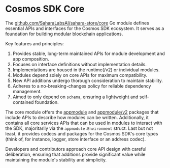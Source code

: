 # Cosmos SDK Core

The [github.com/SaharaLabsAI/sahara-store/core](https://pkg.go.dev/github.com/SaharaLabsAI/sahara-store/core) Go module defines essential APIs and interfaces for the Cosmos SDK ecosystem. It serves as a foundation for building modular blockchain applications.

Key features and principles:

1. Provides stable, long-term maintained APIs for module development and app composition.
2. Focuses on interface definitions without implementation details.
3. Implementations are housed in the runtime(/v2) or individual modules.
4. Modules depend solely on core APIs for maximum compatibility.
5. New API additions undergo thorough consideration to maintain stability.
6. Adheres to a no-breaking-changes policy for reliable dependency management.
7. Aimed to only depend on `schema`, ensuring a lightweight and self-contained foundation.

The core module offers the [appmodule](https://pkg.go.dev/github.com/SaharaLabsAI/sahara-store/core/appmodule) and [appmodule/v2](https://pkg.go.dev/github.com/SaharaLabsAI/sahara-store/core/appmodule/v2) packages that include APIs to describe how modules can be written.
Additionally, it contains all core services APIs that can be used in modules to interact with the SDK, majoritarily via the `appmodule.Environment` struct.
Last but not least, it provides codecs and packages for the Cosmos SDK's core types (think of, for instance, logger, store interface or an address codec).

Developers and contributors approach core API design with careful deliberation, ensuring that additions provide significant value while maintaining the module's stability and simplicity.
